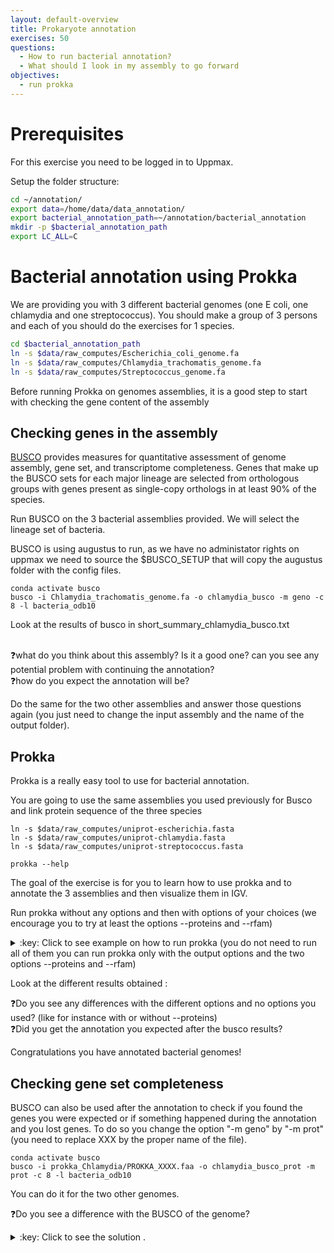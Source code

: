 ```yaml
---
layout: default-overview
title: Prokaryote annotation
exercises: 50
questions:
  - How to run bacterial annotation?
  - What should I look in my assembly to go forward
objectives:
  - run prokka
---
```

# Prerequisites
For this exercise you need to be logged in to Uppmax.

Setup the folder structure:

```bash
cd ~/annotation/
export data=/home/data/data_annotation/
export bacterial_annotation_path=~/annotation/bacterial_annotation
mkdir -p $bacterial_annotation_path
export LC_ALL=C
```

# Bacterial annotation using Prokka

We are providing you with 3 different bacterial genomes (one E coli, one chlamydia and one streptococcus).
You should make a group of 3 persons and each of you should do the exercises for 1 species.

```bash
cd $bacterial_annotation_path
ln -s $data/raw_computes/Escherichia_coli_genome.fa
ln -s $data/raw_computes/Chlamydia_trachomatis_genome.fa
ln -s $data/raw_computes/Streptococcus_genome.fa
```

Before running Prokka on genomes assemblies, it is a good step to start with checking the gene content of the assembly

## Checking genes in the assembly

[BUSCO](https://busco.ezlab.org/) provides measures for quantitative assessment of genome assembly, gene set, and transcriptome completeness. Genes that make up the BUSCO sets for each major lineage are selected from orthologous groups with genes present as single-copy orthologs in at least 90% of the species.

Run BUSCO on the 3 bacterial assemblies provided. We will select the lineage set of bacteria.

BUSCO is using augustus to run, as we have no administator rights on uppmax we need to source the $BUSCO_SETUP that will copy the augustus folder with the config files.

```
conda activate busco
busco -i Chlamydia_trachomatis_genome.fa -o chlamydia_busco -m geno -c 8 -l bacteria_odb10
```
Look at the results of busco in short_summary_chlamydia_busco.txt

<br>:question:what do you think about this assembly? Is it a good one? can you see any potential problem with continuing the annotation?
<br>:question:how do you expect the annotation will be?

Do the same for the two other assemblies and answer those questions again (you just need to change the input assembly and the name of the output folder).

## Prokka

Prokka is a really easy tool to use for bacterial annotation.

You are going to use the same assemblies you used previously for Busco and link protein sequence of the three species

```
ln -s $data/raw_computes/uniprot-escherichia.fasta
ln -s $data/raw_computes/uniprot-chlamydia.fasta
ln -s $data/raw_computes/uniprot-streptococcus.fasta

prokka --help
```
The goal of the exercise is for you to learn how to use prokka and to annotate the 3 assemblies and then visualize them in IGV.  

Run prokka without any options and then with options of your choices (we encourage you to try at least the options --proteins and --rfam)    

<details>
<summary> :key: Click to see example on how to run prokka (you do not need to run all of them you can run prokka only with the output options and the two options --proteins and --rfam)</summary>  

Running prokka with only the output option looks like this :  
<pre class="code">
conda activate prokka  
prokka Chlamydia_trachomatis_genome.fa --outdir prokka_Chlamydia

Running prokka with only --rfam looks like this :  
prokka Chlamydia_trachomatis_genome.fa --rfam --outdir prokka_Chlamydia_rfam

Running prokka with only --proteins looks like this :  
prokka Chlamydia_trachomatis_genome.fa --proteins uniprot-chlamydia.fasta --outdir prokka_Chlamydia_prot
 
Running prokka with --proteins and --rfam looks like this :  
prokka Chlamydia_trachomatis_genome.fa --proteins uniprot-chlamydia.fasta --rfam --outdir prokka_Chlamydia_prot_rfam

You can try other options to see what you would need to modify in your own projects!
</pre>
</details>


Look at the different results obtained :

:question:Do you see any differences with the different options and no options you used? (like for instance with or without --proteins)
<br>:question:Did you get the annotation you expected after the busco results?


Congratulations you have annotated bacterial genomes!

## Checking gene set completeness

BUSCO can also be used after the annotation to check if you found the genes you were expected or if something happened during the annotation and you lost genes. To do so you change the option "-m geno" by "-m prot" (you need to replace XXX by the proper name of the file).

```
conda activate busco
busco -i prokka_Chlamydia/PROKKA_XXXX.faa -o chlamydia_busco_prot -m prot -c 8 -l bacteria_odb10
```
You can do it for the two other genomes.

:question:Do you see a difference with the BUSCO of the genome?

<details>
<summary>:key: Click to see the solution .</summary>  
<br>The results of busco should be better for the annotation than for the genome.
This is due to the fact that prodigal does a better structural prediction during the annotation with Prokka than the prediction done during the run of Busco.

For eukaryotic annotation however BUSCO results for genes are slightly lower than the BUSCO results for the full genome, this is due to the fact that annotation method will always not predict everything.
It should not be too much of a difference either.

</details>

